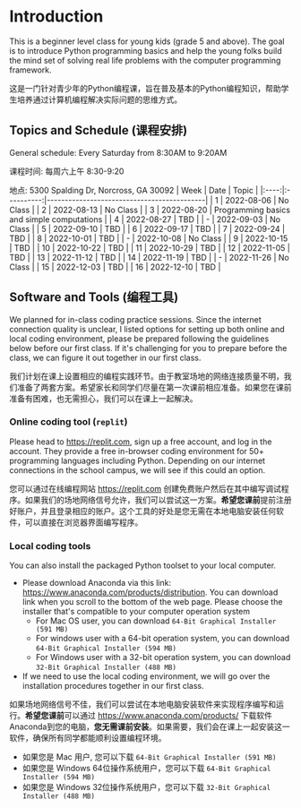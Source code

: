 # Introduction
This is a beginner level class for young kids (grade 5 and above). The goal is to introduce Python programming basics and help the young folks build the mind set of solving real life problems with the computer programming framework.

这是一门针对青少年的Python编程课，旨在普及基本的Python编程知识，帮助学生培养通过计算机编程解决实际问题的思维方式。

## Topics and Schedule (课程安排)
General schedule: Every Saturday from 8:30AM to 9:20AM

课程时间: 每周六上午 8:30-9:20

地点: 5300 Spalding Dr, Norcross, GA 30092
| Week |    Date    | Topic                                      |
|:----:|:----------:|--------------------------------------------|
|   1  | 2022-08-06 | No Class                                   |
|   2  | 2022-08-13 | No Class                                   |
|   3  | 2022-08-20 | Programming basics and simple computations |
|   4  | 2022-08-27 | TBD                                        |
|   -  | 2022-09-03 | No Class                                   |
|   5  | 2022-09-10 | TBD                                        |
|   6  | 2022-09-17 | TBD                                        |
|   7  | 2022-09-24 | TBD                                        |
|   8  | 2022-10-01 | TBD                                        |
|   -  | 2022-10-08 | No Class                                   |
|   9  | 2022-10-15 | TBD                                        |
|  10  | 2022-10-22 | TBD                                        |
|  11  | 2022-10-29 | TBD                                        |
|  12  | 2022-11-05 | TBD                                        |
|  13  | 2022-11-12 | TBD                                        |
|  14  | 2022-11-19 | TBD                                        |
|   -  | 2022-11-26 | No Class                                   |
|  15  | 2022-12-03 | TBD                                        |
|  16  | 2022-12-10 | TBD                                        |


## Software and Tools (编程工具)
We planned for in-class coding practice sessions. Since the internet connection quality is unclear, I listed options for setting up both online and local coding environment, please be prepared following the guidelines below before our first class. If it's challenging for you to prepare before the class, we can figure it out together in our first class.

我们计划在课上设置相应的编程实践环节。由于教室场地的网络连接质量不明，我们准备了两套方案。希望家长和同学们尽量在第一次课前相应准备。如果您在课前准备有困难，也无需担心，我们可以在课上一起解决。

### Online coding tool (`replit`)
Please head to https://replit.com, sign up a free account, and log in the account. They provide a free in-browser coding environment for 50+ programming languages including Python. Depending on our internet connections in the school campus, we will see if this could an option. 

您可以通过在线编程网站 https://replit.com 创建免费账户然后在其中编写调试程序。如果我们的场地网络信号允许，我们可以尝试这一方案。**希望您课前**提前注册好账户，并且登录相应的账户。这个工具的好处是您无需在本地电脑安装任何软件，可以直接在浏览器界面编写程序。

### Local coding tools
You can also install the packaged Python toolset to your local computer.
* Please download Anaconda via this link: https://www.anaconda.com/products/distribution. You can download link when you scroll to the bottom of the web page. Please choose the installer that's compatible to your computer operation system
  * For Mac OS user, you can download `64-Bit Graphical Installer (591 MB)`
  * For windows user with a 64-bit operation system, you can download `64-Bit Graphical Installer (594 MB)`
  * For Windows user with a 32-bit operation system, you can download `32-Bit Graphical Installer (488 MB)`
* If we need to use the local coding environment, we will go over the installation procedures together in our first class.

如果场地网络信号不佳，我们可以尝试在本地电脑安装软件来实现程序编写和运行。**希望您课前**可以通过 https://www.anaconda.com/products/ 下载软件Anaconda到您的电脑，**您无需课前安装**。如果需要，我们会在课上一起安装这一软件，确保所有同学都能顺利设置编程环境。
  * 如果您是 Mac 用户, 您可以下载 `64-Bit Graphical Installer (591 MB)`
  * 如果您是 Windows 64位操作系统用户，您可以下载 `64-Bit Graphical Installer (594 MB)`
  * 如果您是 Windows 32位操作系统用户，您可以下载 `32-Bit Graphical Installer (488 MB)`


